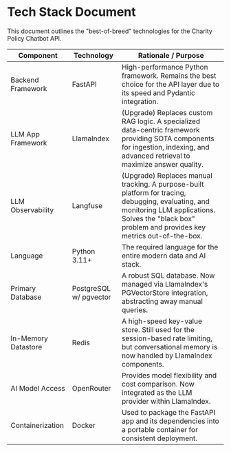 # Tech Stack Document

This document outlines the "best-of-breed" technologies for the Charity Policy Chatbot API.

| Component | Technology | Rationale / Purpose |
|-----------|------------|-------------------|
| Backend Framework | FastAPI | High-performance Python framework. Remains the best choice for the API layer due to its speed and Pydantic integration. |
| LLM App Framework | LlamaIndex | (Upgrade) Replaces custom RAG logic. A specialized data-centric framework providing SOTA components for ingestion, indexing, and advanced retrieval to maximize answer quality. |
| LLM Observability | Langfuse | (Upgrade) Replaces manual tracking. A purpose-built platform for tracing, debugging, evaluating, and monitoring LLM applications. Solves the "black box" problem and provides key metrics out-of-the-box. |
| Language | Python 3.11+ | The required language for the entire modern data and AI stack. |
| Primary Database | PostgreSQL w/ pgvector | A robust SQL database. Now managed via LlamaIndex's PGVectorStore integration, abstracting away manual queries. |
| In-Memory Datastore | Redis | A high-speed key-value store. Still used for the session-based rate limiting, but conversational memory is now handled by LlamaIndex components. |
| AI Model Access | OpenRouter | Provides model flexibility and cost comparison. Now integrated as the LLM provider within LlamaIndex. |
| Containerization | Docker | Used to package the FastAPI app and its dependencies into a portable container for consistent deployment. |
